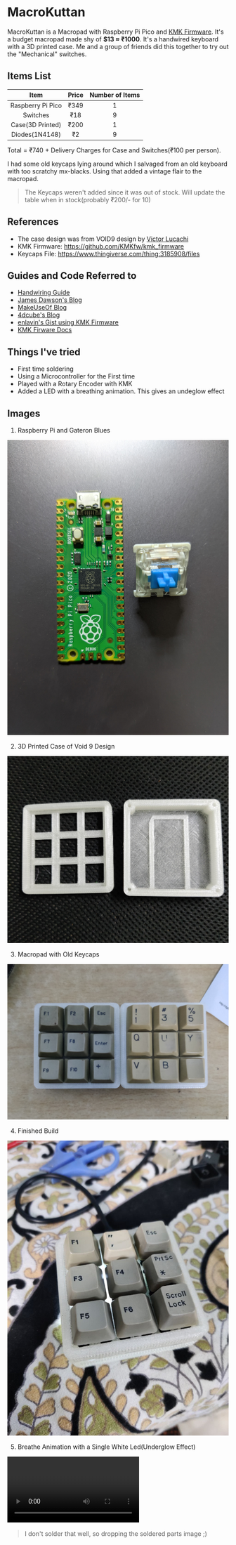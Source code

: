 # MacroKuttan

MacroKuttan is a Macropad with Raspberry Pi Pico and [KMK Firmware](https://github.com/KMKfw/kmk_firmware). It's a budget macropad made shy of **$13 ≈ ₹1000**.
It's a handwired keyboard with a 3D printed case. Me and a group of friends did this together to try out the "Mechanical" switches.

## Items List

|       Item        | Price | Number of Items |
| :---------------: | :---: | :-------------: |
| Raspberry Pi Pico | ₹349  |        1        |
|     Switches      |  ₹18  |        9        |
| Case(3D Printed)  | ₹200  |        1        |
|  Diodes(1N4148)   |  ₹2   |        9        |

Total = ₹740 + Delivery Charges for Case and Switches(₹100 per person).

I had some old keycaps lying around which I salvaged from an old keyboard with too scratchy mx-blacks. Using that added a vintage flair to the macropad.

> The Keycaps weren't added since it was out of stock. Will update the table when in stock(probably ₹200/- for 10)

## References

- The case design was from VOID9 design by [Victor Lucachi](https://github.com/victorlucachi/void9)
- KMK Firmware: https://github.com/KMKfw/kmk_firmware
- Keycaps File: https://www.thingiverse.com/thing:3185908/files

## Guides and Code Referred to

- [Handwiring Guide](https://beta.docs.qmk.fm/using-qmk/guides/keyboard-building/hand_wire)
- [James Dawson's Blog](https://blog.jmdawson.co.uk/raspberry-pi-pico-macro-pad/)
- [MakeUseOf Blog](https://www.makeuseof.com/how-to-build-macro-pad-on-budget/)
- [4dcube's Blog](http://blog.4dcu.be/diy/2021/04/05/Macropad.html)
- [enlavin's Gist using KMK Firmware](https://gist.github.com/enlavin/9406429a4d74b8a5a4d4a0cc15bd1feb)
- [KMK Firware Docs](https://github.com/KMKfw/kmk_firmware/tree/master/docs)

## Things I've tried

- First time soldering
- Using a Microcontroller for the First time
- Played with a Rotary Encoder with KMK
- Added a LED with a breathing animation. This gives an undeglow effect

## Images

1. Raspberry Pi and Gateron Blues

![RPI and Gateron Blues](/assets/rpi.jpg)

2. 3D Printed Case of Void 9 Design

![3D Printed Case](/assets/case_1.jpg)

3. Macropad with Old Keycaps

![Macroapd with Old Keycaps](/assets/kb_1.jpg)

4. Finished Build

![Completed Build](/assets/mp_1.jpeg)

5. Breathe Animation with a Single White Led(Underglow Effect)

![Animation](/assets/breathe.mp4)

> I don't solder that well, so dropping the soldered parts image ;)
